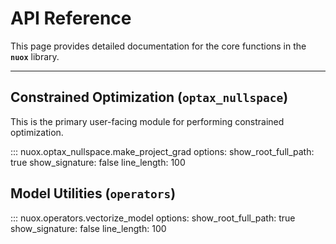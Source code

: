 # API Reference

This page provides detailed documentation for the core functions in the **`nuox`** library.

***

## Constrained Optimization (`optax_nullspace`)

This is the primary user-facing module for performing constrained optimization.

::: nuox.optax_nullspace.make_project_grad
    options:
        show_root_full_path: true
        show_signature: false
        line_length: 100

## Model Utilities (`operators`)

::: nuox.operators.vectorize_model
    options:
        show_root_full_path: true
        show_signature: false
        line_length: 100
